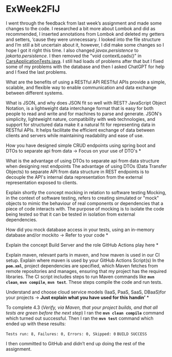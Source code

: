 # ExWeek2FIJ

I went through the feedback from last week’s assignment and made some changes to the code. 
I researched a bit more about Lombok and did as recommended, I inserted annotations from Lombok and deleted my getters 
and setters, ‘cause they were unnecessary. I looked into the file structure and I’m still a bit uncertain about it, 
however, I did make some changes so I hope I got it right this time. 
I also changed *javax.persistence* to *jakarta.persistence*. I then removed the "void contextLoads()" in 
[CarsApplicationTests.java](http://CarsApplicationTests.java). 
I still had loads of problems after that but I fixed some of my problems with the database and then I asked 
ChatGPT for help and I fixed the last problems. 

What are the benefits of using a RESTful API
  RESTful APIs provide a simple, scalable, and flexible way to enable communication and data exchange between different systems.

What is JSON, and why does JSON fit so well with REST?
  JavaScript Object Notation, is a lightweight data interchange format that is easy for both people to read and write 
  and for machines to parse and generate.  JSON's simplicity, lightweight nature, compatibility with web technologies, 
  and support for structured data make it a natural fit for representing data in RESTful APIs.
  It helps facilitate the efficient exchange of data between clients and servers while maintaining readability and ease of use.

How you have designed simple CRUD endpoints using spring boot and DTOs to separate api from data -> Focus on your use of DTO's
  *

What is the advantage of using DTOs to separate api from data structure when designing rest endpoints
  The advantage of using DTOs (Data Transfer Objects) to separate API from data structure in REST endpoints 
  is to decouple the API's internal data representation   from the external representation exposed to clients.

Explain shortly the concept mocking in relation to software testing
  Mocking, in the context of software testing, refers to creating simulated or "mock" objects to mimic the behaviour 
  of real components or dependencies that a piece of code interacts with. The purpose of mocking is to isolate the 
  code being tested so that it can be tested in isolation from external dependencies.

How did you mock database access in your tests, using an in-memory database and/or mockito → Refer to your code
*

Explain the concept Build Server and the role GitHub Actions play here
*

Explain maven, relevant parts in maven, and how maven is used in our CI setup. Explain where maven is used by your GitHub Actions Script(s)
  In the **`pom.xml`**, project dependencies are specified, which Maven fetches from remote repositories and 
  manages, ensuring that my project has the required libraries.
  The CI script includes steps to run Maven commands like **`mvn clean`**, **`mvn compile`**, **`mvn test`**. These 
  steps compile the code and run tests.

Understand and choose cloud service models (IaaS, PaaS, SaaS, DBaaS)for your projects -> **Just explain what you have used for this handin’**
*

To complete 4.3 (*Verify, via Maven, that your project builds, and that all tests are green before the next step*) I ran the **`mvn clean compile`** command which turned out successful. 
Then I ran the **`mvn test`** command which ended up with these results:

`Tests run: 8, Failures: 0, Errors: 0, Skipped: 0`
`BUILD SUCCESS`

I then committed to GitHub and didn’t end up doing the rest of the assignment.
